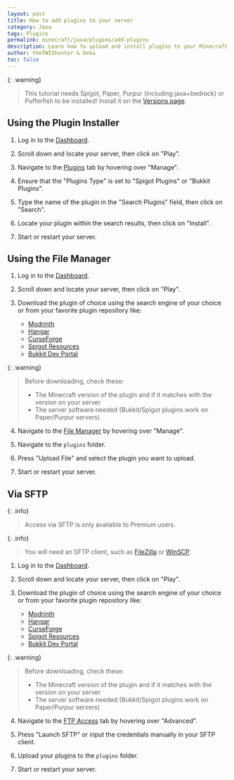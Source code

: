 ```yaml
---
layout: post
title: How to add plugins to your server
category: Java
tags: Plugins
permalink: minecraft/java/plugins/add-plugins
description: Learn how to upload and install plugins to your Minecraft Java server.
author: theTWIXhunter & Deka
toc: false
---
```


{: .warning}
> This tutorial needs Spigot, Paper, Purpur (including java+bedrock)  or Pufferfish to be installed!
> Install it on the [Versions page](https://client.falixnodes.net/server/versions).

## Using the Plugin Installer

1. Log in to the [Dashboard](https://client.falixnodes.net/).

2. Scroll down and locate your server, then click on "Play".

3. Navigate to the [Plugins](https://client.falixnodes.net/server/plugins) tab by hovering over "Manage".

4. Ensure that the "Plugins Type" is set to "Spigot Plugins" or "Bukkit Plugins".

5. Type the name of the plugin in the "Search Plugins" field, then click on "Search".

6. Locate your plugin within the search results, then click on "Install".

7. Start or restart your server.

## Using the File Manager

1. Log in to the [Dashboard](https://client.falixnodes.net/).

2. Scroll down and locate your server, then click on "Play".

3. Download the plugin of choice using the search engine of your choice or from your favorite plugin repository like:
    - [Modrinth](https://modrinth.com/plugins)
    - [Hangar](https://hangar.papermc.io)
    - [CurseForge](https://www.curseforge.com/minecraft/search?page=1&class=bukkit-plugins)
    - [Spigot Resources](https://www.spigotmc.org/resources/)
    - [Bukkit Dev Portal](https://dev.bukkit.org/bukkit-plugins)

{: .warning}

> Before downloading, check these:
> - The Minecraft version of the plugin and if it matches with the version on your server
> - The server software needed (Bukkit/Spigot plugins work on Paper/Purpur servers)

4. Navigate to the [File Manager](https://client.falixnodes.net/server/filemanager) by hovering over "Manage".

5. Navigate to the `plugins` folder.

6. Press "Upload File" and select the plugin you want to upload.

7. Start or restart your server.

## Via SFTP

{: .info}

> Access via SFTP is only available to Premium users.

{: .info}

> You will need an SFTP client, such as [FileZilla](https://filezilla-project.org/download.php?type=client) or [WinSCP](https://winscp.net/eng/download.php).

1. Log in to the [Dashboard](https://client.falixnodes.net/).

2. Scroll down and locate your server, then click on "Play".

3. Download the plugin of choice using the search engine of your choice or from your favorite plugin repository like:
    - [Modrinth](https://modrinth.com/plugins)
    - [Hangar](https://hangar.papermc.io)
    - [CurseForge](https://www.curseforge.com/minecraft/search?page=1&class=bukkit-plugins)
    - [Spigot Resources](https://www.spigotmc.org/resources/)
    - [Bukkit Dev Portal](https://dev.bukkit.org/bukkit-plugins)

{: .warning}

> Before downloading, check these:
> - The Minecraft version of the plugin and if it matches with the version on your server
> - The server software needed (Bukkit/Spigot plugins work on Paper/Purpur servers)

4. Navigate to the [FTP Access](https://client.falixnodes.net/server/sftp) tab by hovering over "Advanced".

5. Press "Launch SFTP" or input the credentials manually in your SFTP client.

6. Upload your plugins to the `plugins` folder.

7. Start or restart your server.
